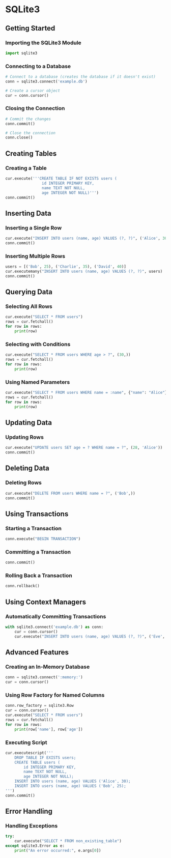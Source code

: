 
# SQLite3

## Getting Started

### Importing the SQLite3 Module

```python
import sqlite3
```

### Connecting to a Database

```python
# Connect to a database (creates the database if it doesn't exist)
conn = sqlite3.connect('example.db')

# Create a cursor object
cur = conn.cursor()
```

### Closing the Connection

```python
# Commit the changes
conn.commit()

# Close the connection
conn.close()
```

## Creating Tables

### Creating a Table

```python
cur.execute('''CREATE TABLE IF NOT EXISTS users (
                id INTEGER PRIMARY KEY,
                name TEXT NOT NULL,
                age INTEGER NOT NULL)''')
conn.commit()
```

## Inserting Data

### Inserting a Single Row

```python
cur.execute("INSERT INTO users (name, age) VALUES (?, ?)", ('Alice', 30))
conn.commit()
```

### Inserting Multiple Rows

```python
users = [('Bob', 25), ('Charlie', 35), ('David', 40)]
cur.executemany("INSERT INTO users (name, age) VALUES (?, ?)", users)
conn.commit()
```

## Querying Data

### Selecting All Rows

```python
cur.execute("SELECT * FROM users")
rows = cur.fetchall()
for row in rows:
    print(row)
```

### Selecting with Conditions

```python
cur.execute("SELECT * FROM users WHERE age > ?", (30,))
rows = cur.fetchall()
for row in rows:
    print(row)
```

### Using Named Parameters

```python
cur.execute("SELECT * FROM users WHERE name = :name", {"name": "Alice"})
rows = cur.fetchall()
for row in rows:
    print(row)
```

## Updating Data

### Updating Rows

```python
cur.execute("UPDATE users SET age = ? WHERE name = ?", (28, 'Alice'))
conn.commit()
```

## Deleting Data

### Deleting Rows

```python
cur.execute("DELETE FROM users WHERE name = ?", ('Bob',))
conn.commit()
```

## Using Transactions

### Starting a Transaction

```python
conn.execute("BEGIN TRANSACTION")
```

### Committing a Transaction

```python
conn.commit()
```

### Rolling Back a Transaction

```python
conn.rollback()
```

## Using Context Managers

### Automatically Committing Transactions

```python
with sqlite3.connect('example.db') as conn:
    cur = conn.cursor()
    cur.execute("INSERT INTO users (name, age) VALUES (?, ?)", ('Eve', 22))
```

## Advanced Features

### Creating an In-Memory Database

```python
conn = sqlite3.connect(':memory:')
cur = conn.cursor()
```

### Using Row Factory for Named Columns

```python
conn.row_factory = sqlite3.Row
cur = conn.cursor()
cur.execute("SELECT * FROM users")
rows = cur.fetchall()
for row in rows:
    print(row['name'], row['age'])
```

### Executing Script

```python
cur.executescript('''
    DROP TABLE IF EXISTS users;
    CREATE TABLE users (
        id INTEGER PRIMARY KEY,
        name TEXT NOT NULL,
        age INTEGER NOT NULL);
    INSERT INTO users (name, age) VALUES ('Alice', 30);
    INSERT INTO users (name, age) VALUES ('Bob', 25);
''')
conn.commit()
```

## Error Handling

### Handling Exceptions

```python
try:
    cur.execute("SELECT * FROM non_existing_table")
except sqlite3.Error as e:
    print("An error occurred:", e.args[0])
```

